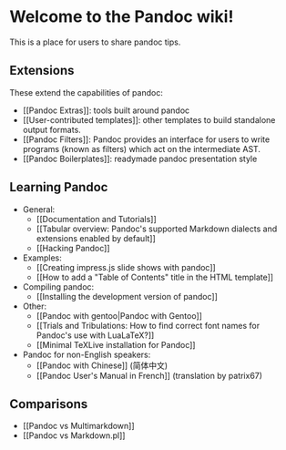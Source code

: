 # Welcome to the Pandoc wiki!

This is a place for users to share pandoc tips.

## Extensions ##

These extend the capabilities of pandoc:

- [[Pandoc Extras]]: tools built around pandoc
- [[User-contributed templates]]: other templates to build standalone output formats.
- [[Pandoc Filters]]: Pandoc provides an interface for users to write programs (known as filters) which act on the intermediate AST.
- [[Pandoc Boilerplates]]: readymade pandoc presentation style

## Learning Pandoc ##

- General:
  - [[Documentation and Tutorials]]
  - [[Tabular overview: Pandoc's supported Markdown dialects and extensions enabled by default]]
  - [[Hacking Pandoc]]
- Examples:
  - [[Creating impress.js slide shows with pandoc]]
  - [[How to add a "Table of Contents" title in the HTML template]]
- Compiling pandoc:
  - [[Installing the development version of pandoc]]
- Other:
  - [[Pandoc with gentoo|Pandoc with Gentoo]]
  - [[Trials and Tribulations: How to find correct font names for Pandoc's use with LuaLaTeX?]]
  - [[Minimal TeXLive installation for Pandoc]]
- Pandoc for non-English speakers:
  - [[Pandoc with Chinese]] (简体中文)
  - [[Pandoc User's Manual in French]] (translation by patrix67)


## Comparisons ##

- [[Pandoc vs Multimarkdown]]
- [[Pandoc vs Markdown.pl]]
